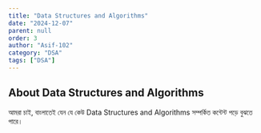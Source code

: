 ```yaml
---
title: "Data Structures and Algorithms"
date: "2024-12-07"
parent: null
order: 3
author: "Asif-102"
category: "DSA"
tags: ["DSA"]
---
```


## About Data Structures and Algorithms

আমরা চাই, বাংলাতেই যেন যে কেউ Data Structures and Algorithms সম্পর্কিত কন্টেন্ট পড়ে বুঝতে পারে।
